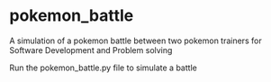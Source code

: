 # pokemon_battle
A simulation of a pokemon battle between two pokemon trainers for Software Development and Problem solving

Run the pokemon_battle.py file to simulate a battle 
